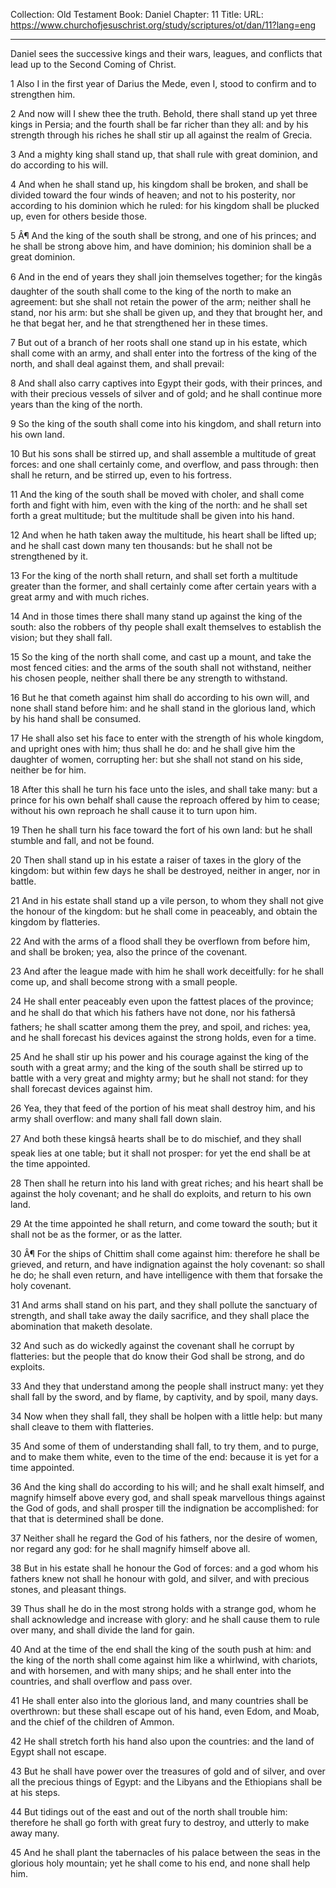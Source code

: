 Collection: Old Testament
Book: Daniel
Chapter: 11
Title: 
URL: https://www.churchofjesuschrist.org/study/scriptures/ot/dan/11?lang=eng

---

Daniel sees the successive kings and their wars, leagues, and conflicts that lead up to the Second Coming of Christ.

1 Also I in the first year of Darius the Mede, even I, stood to confirm and to strengthen him.

2 And now will I shew thee the truth. Behold, there shall stand up yet three kings in Persia; and the fourth shall be far richer than they all: and by his strength through his riches he shall stir up all against the realm of Grecia.

3 And a mighty king shall stand up, that shall rule with great dominion, and do according to his will.

4 And when he shall stand up, his kingdom shall be broken, and shall be divided toward the four winds of heaven; and not to his posterity, nor according to his dominion which he ruled: for his kingdom shall be plucked up, even for others beside those.

5 Â¶ And the king of the south shall be strong, and one of his princes; and he shall be strong above him, and have dominion; his dominion shall be a great dominion.

6 And in the end of years they shall join themselves together; for the kingâs daughter of the south shall come to the king of the north to make an agreement: but she shall not retain the power of the arm; neither shall he stand, nor his arm: but she shall be given up, and they that brought her, and he that begat her, and he that strengthened her in these times.

7 But out of a branch of her roots shall one stand up in his estate, which shall come with an army, and shall enter into the fortress of the king of the north, and shall deal against them, and shall prevail:

8 And shall also carry captives into Egypt their gods, with their princes, and with their precious vessels of silver and of gold; and he shall continue more years than the king of the north.

9 So the king of the south shall come into his kingdom, and shall return into his own land.

10 But his sons shall be stirred up, and shall assemble a multitude of great forces: and one shall certainly come, and overflow, and pass through: then shall he return, and be stirred up, even to his fortress.

11 And the king of the south shall be moved with choler, and shall come forth and fight with him, even with the king of the north: and he shall set forth a great multitude; but the multitude shall be given into his hand.

12 And when he hath taken away the multitude, his heart shall be lifted up; and he shall cast down many ten thousands: but he shall not be strengthened by it.

13 For the king of the north shall return, and shall set forth a multitude greater than the former, and shall certainly come after certain years with a great army and with much riches.

14 And in those times there shall many stand up against the king of the south: also the robbers of thy people shall exalt themselves to establish the vision; but they shall fall.

15 So the king of the north shall come, and cast up a mount, and take the most fenced cities: and the arms of the south shall not withstand, neither his chosen people, neither shall there be any strength to withstand.

16 But he that cometh against him shall do according to his own will, and none shall stand before him: and he shall stand in the glorious land, which by his hand shall be consumed.

17 He shall also set his face to enter with the strength of his whole kingdom, and upright ones with him; thus shall he do: and he shall give him the daughter of women, corrupting her: but she shall not stand on his side, neither be for him.

18 After this shall he turn his face unto the isles, and shall take many: but a prince for his own behalf shall cause the reproach offered by him to cease; without his own reproach he shall cause it to turn upon him.

19 Then he shall turn his face toward the fort of his own land: but he shall stumble and fall, and not be found.

20 Then shall stand up in his estate a raiser of taxes in the glory of the kingdom: but within few days he shall be destroyed, neither in anger, nor in battle.

21 And in his estate shall stand up a vile person, to whom they shall not give the honour of the kingdom: but he shall come in peaceably, and obtain the kingdom by flatteries.

22 And with the arms of a flood shall they be overflown from before him, and shall be broken; yea, also the prince of the covenant.

23 And after the league made with him he shall work deceitfully: for he shall come up, and shall become strong with a small people.

24 He shall enter peaceably even upon the fattest places of the province; and he shall do that which his fathers have not done, nor his fathersâ fathers; he shall scatter among them the prey, and spoil, and riches: yea, and he shall forecast his devices against the strong holds, even for a time.

25 And he shall stir up his power and his courage against the king of the south with a great army; and the king of the south shall be stirred up to battle with a very great and mighty army; but he shall not stand: for they shall forecast devices against him.

26 Yea, they that feed of the portion of his meat shall destroy him, and his army shall overflow: and many shall fall down slain.

27 And both these kingsâ hearts shall be to do mischief, and they shall speak lies at one table; but it shall not prosper: for yet the end shall be at the time appointed.

28 Then shall he return into his land with great riches; and his heart shall be against the holy covenant; and he shall do exploits, and return to his own land.

29 At the time appointed he shall return, and come toward the south; but it shall not be as the former, or as the latter.

30 Â¶ For the ships of Chittim shall come against him: therefore he shall be grieved, and return, and have indignation against the holy covenant: so shall he do; he shall even return, and have intelligence with them that forsake the holy covenant.

31 And arms shall stand on his part, and they shall pollute the sanctuary of strength, and shall take away the daily sacrifice, and they shall place the abomination that maketh desolate.

32 And such as do wickedly against the covenant shall he corrupt by flatteries: but the people that do know their God shall be strong, and do exploits.

33 And they that understand among the people shall instruct many: yet they shall fall by the sword, and by flame, by captivity, and by spoil, many days.

34 Now when they shall fall, they shall be holpen with a little help: but many shall cleave to them with flatteries.

35 And some of them of understanding shall fall, to try them, and to purge, and to make them white, even to the time of the end: because it is yet for a time appointed.

36 And the king shall do according to his will; and he shall exalt himself, and magnify himself above every god, and shall speak marvellous things against the God of gods, and shall prosper till the indignation be accomplished: for that that is determined shall be done.

37 Neither shall he regard the God of his fathers, nor the desire of women, nor regard any god: for he shall magnify himself above all.

38 But in his estate shall he honour the God of forces: and a god whom his fathers knew not shall he honour with gold, and silver, and with precious stones, and pleasant things.

39 Thus shall he do in the most strong holds with a strange god, whom he shall acknowledge and increase with glory: and he shall cause them to rule over many, and shall divide the land for gain.

40 And at the time of the end shall the king of the south push at him: and the king of the north shall come against him like a whirlwind, with chariots, and with horsemen, and with many ships; and he shall enter into the countries, and shall overflow and pass over.

41 He shall enter also into the glorious land, and many countries shall be overthrown: but these shall escape out of his hand, even Edom, and Moab, and the chief of the children of Ammon.

42 He shall stretch forth his hand also upon the countries: and the land of Egypt shall not escape.

43 But he shall have power over the treasures of gold and of silver, and over all the precious things of Egypt: and the Libyans and the Ethiopians shall be at his steps.

44 But tidings out of the east and out of the north shall trouble him: therefore he shall go forth with great fury to destroy, and utterly to make away many.

45 And he shall plant the tabernacles of his palace between the seas in the glorious holy mountain; yet he shall come to his end, and none shall help him.
